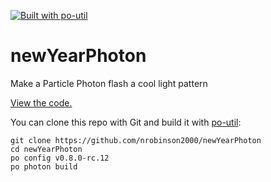 [![Built with po-util](https://rawgit.com/nrobinson2000/po-util/master/images/built-with-po-util.svg)](https://po-util.com)

# newYearPhoton

Make a Particle Photon flash a cool light pattern

[View the code.](firmware/main.cpp)

You can clone this repo with Git and build it with [po-util](https://po-util.com):

```
git clone https://github.com/nrobinson2000/newYearPhoton
cd newYearPhoton
po config v0.8.0-rc.12
po photon build
```
